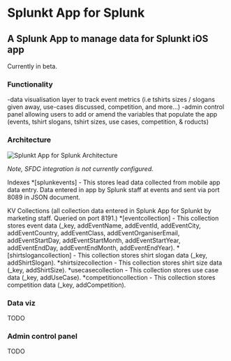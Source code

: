 # Splunkt App for Splunk
## A Splunk App to manage data for Splunkt iOS app

Currently in beta.

### Functionality

-data visualisation layer to track event metrics (i.e tshirts sizes / slogans given away, use-cases discussed, competition, and more...)
-admin control panel allowing users to add or amend the variables that populate the app (events, tshirt slogans, tshirt sizes, use cases, competition, & roducts)

### Architecture

![Splunkt App for Splunk Architecture](https://raw.githubusercontent.com/himynamesdave/splunkt_splunk_app/master/static/archdiagram.png)

*Note, SFDC integration is not currently configured.*


Indexes
*[splunkevents] - This stores lead data collected from mobile app data entry. Data entered in app by Splunk staff at events and sent via port 8089 in JSON document.

KV Collections (all collection data entered in Splunk App for Splunkt by marketing staff. Queried on port 8191.)
*[eventcollection] - This collection stores event data (_key, addEventName, addEventId, addEventCity, addEventCountry, addEventClass, addEventOrganiserEmail, addEventStartDay, addEventStartMonth, addEventStartYear, addEventEndDay, addEventEndMonth, addEventEndYear).
*[shirtslogancollection] - This collection stores shirt slogan data (_key, addShirtSlogan).
*shirtsizecollection - This collection stores shirt size data (_key, addShirtSize).
*usecasecollection - This collection stores use case data (_key, addUseCase).
*competitioncollection - This collection stores competition data (_key, addCompetition).

### Data viz

TODO

### Admin control panel

TODO
